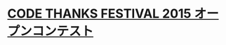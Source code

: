 # [CODE THANKS FESTIVAL 2015 オープンコンテスト](https://atcoder.jp/contests/code-thanks-festival-2015-open)
